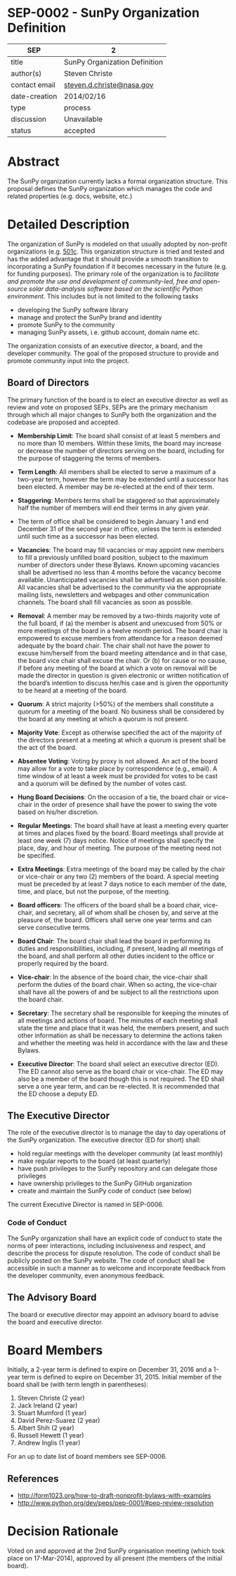 # SEP-0002 - SunPy Organization Definition

| SEP           | 2                             |
|---------------|-------------------------------|
| title         | SunPy Organization Definition |
| author(s)     | Steven Christe                |
| contact email | steven.d.christe@nasa.gov     |
| date-creation | 2014/02/16                    |
| type          | process                       |
| discussion    | Unavailable                   |
| status        | accepted                      |

# Abstract
The SunPy organization currently lacks a formal organization
structure. This proposal defines the SunPy organization which manages
the code and related properties (e.g. docs, website, etc.)

# Detailed Description
The organization of SunPy is modeled on that usually adopted by
non-profit organizations (e.g.
[501c](http://en.wikipedia.org/wiki/501(c)_organization). This
organization structure is tried and tested and has the added advantage
that it should provide a smooth transition to incorporating a SunPy
foundation if it becomes necessary in the future (e.g. for funding
purposes). The primary role of the organization is to *facilitate and
promote the use and development of community-led, free and
open-source solar data-analysis software based on the scientific
Python environment*. This includes but is not limited to the following
tasks

* developing the SunPy software library
* manage and protect the SunPy
brand and identity
* promote SunPy to the community
* managing SunPy assets, i.e. github account, domain name etc.

The organization consists of an executive director, a board, and the
developer community. The goal of the proposed structure to provide and
promote community input into the project.

## Board of Directors
The primary function of the board is to elect an executive director as
well as review and vote on proposed SEPs. SEPs are the primary
mechanism through which all major changes to SunPy both the
organization and the codebase are proposed and accepted.

* **Membership Limit**: The board shall consist of at least 5 members
and no more than 10 members. Within these limits, the board may
increase or decrease the number of directors serving on the board,
including for the purpose of staggering the terms of members.

* **Term Length**: All members shall be elected to serve a maximum of
a two-year term, however the term may be extended until a successor
has been elected. A member may be re-elected at the end of their term.

* **Staggering**: Members terms shall be staggered so that
approximately half the number of members will end their terms in any
given year.

* The term of office shall be considered to begin January 1 and end
December 31 of the second year in office, unless the term is extended
until such time as a successor has been elected.

* **Vacancies**: The board may fill vacancies or may appoint new
members to fill a previously unfilled board position, subject to the
maximum number of directors under these Bylaws.  Known upcoming
vacancies shall be advertised no less than 4 months before the vacancy
become available.  Unanticipated vacancies shall be advertised as soon
possible.  All vacancies shall be advertised to the community via the
appropriate mailing lists, newsletters and webpages and other
communication channels.  The board shall fill vacancies as soon as
possible.

* **Removal**: A member may be removed by a two-thirds majority vote
of the full board, if (a) the member is absent and unexcused from 50%
or more meetings of the board in a twelve month period.  The board
chair is empowered to excuse members from attendance for a reason
deemed adequate by the board chair. The chair shall not have the power
to excuse him/herself from the board meeting attendance and in that
case, the board vice chair shall excuse the chair. Or (b) for cause or
no cause, if before any meeting of the board at which a vote on
removal will be made the director in question is given electronic or
written notification of the board’s intention to discuss her/his case
and is given the opportunity to be heard at a meeting of the board.

* **Quorum**:  A strict majority (>50%) of the members shall
constitute a quorum for a meeting of the board. No business shall be
considered by the board at any meeting at which a quorum is not
present.

* **Majority Vote**:  Except as otherwise specified the act of the
majority of the directors present at a meeting at which a quorum is
present shall be the act of the board.

* **Absentee Voting**:  Voting by proxy is not allowed.
An act of the board may allow for a vote to take place by correspondence
(e.g., email). A time window of at least a week must be provided for votes to
be cast and a quorum will be defined by the number of votes cast.

* **Hung Board Decisions**: On the occasion of a tie, the board chair
or vice-chair in the order of presence shall have the power to swing
the vote based on his/her discretion.

* **Regular Meetings**:  The board shall have at least a meeting every
quarter at times and places fixed by the board. Board meetings shall
provide at least one week (7) days notice. Notice of meetings shall
specify the place, day, and hour of meeting. The purpose of the
meeting need not be specified.

* **Extra Meetings**:  Extra meetings of the board may be called by
the chair or vice-chair or any two (2) members of the board.  A
special meeting must be preceded by at least 7 days notice to each
member of the date, time, and place, but not the purpose, of the
meeting.

* **Board officers**: The officers of the board shall be a board
chair, vice-chair, and secretary, all of whom shall be chosen by, and
serve at the pleasure of, the board. Officers shall serve one year
terms and can serve consecutive terms.

* **Board Chair**: The board chair shall lead the board in performing
its duties and responsibilities, including, if present, leading all
meetings of the board, and shall perform all other duties incident to
the office or properly required by the board.

* **Vice-chair**: In the absence of the board chair, the vice-chair
shall perform the duties of the board chair. When so acting, the
vice-chair shall have all the powers of and be subject to all the
restrictions upon the board chair.

* **Secretary**: The secretary shall be responsible for keeping the
minutes of all meetings and actions of board.  The minutes of each
meeting shall state the time and place that it was held, the members
present, and such other information as shall be necessary to determine
the actions taken and whether the meeting was held in accordance with
the law and these Bylaws.

* **Executive Director**: The board shall select an executive director
(ED). The ED cannot also serve as the board chair or vice-chair. The
ED may also be a member of the board though this is not required. The
ED shall serve a one year term, and can be re-elected. It is recommended that
the ED choose a deputy ED.

## The Executive Director
The role of the executive director is to manage the day to day
operations of the SunPy organization. The executive director (ED for
short) shall:

* hold regular meetings with the developer community (at least monthly)
* make regular reports to the board (at least quarterly)
* have push privileges to the SunPy repository and can delegate those privileges
* have ownership privileges to the SunPy GitHub organization
* create and maintain the SunPy code of conduct (see below)

The current Executive Director is named in SEP-0006.

### Code of Conduct

The SunPy organization shall have an explicit code of conduct to state
the norms of peer interactions, including inclusiveness and respect,
and describe the process for dispute resolution.
The code of conduct shall be publicly posted on the SunPy website.
The code of conduct shall be accessible in such
a manner as to welcome and incorporate feedback from the developer
community, even anonymous feedback.

## The Advisory Board
The board or executive director may appoint an advisory board to
advise the board and executive director.

# Board Members
Initially, a 2-year term is defined to expire on December 31, 2016 and
a 1-year term is defined to expire on December 31, 2015.  Initial
member of the board shall be (with term length in parentheses):

1. Steven Christe (2 year)
2. Jack Ireland (2 year)
3. Stuart Mumford (1 year)
4. David Perez-Suarez (2 year)
5. Albert Shih (2 year)
6. Russell Hewett (1 year)
7. Andrew Inglis (1 year)

For an up to date list of board members see SEP-0006.

## References
* http://form1023.org/how-to-draft-nonprofit-bylaws-with-examples
* http://www.python.org/dev/peps/pep-0001/#pep-review-resolution

# Decision Rationale
Voted on and approved at the 2nd SunPy organisation meeting (which took place on
17-Mar-2014), approved by all present (the members of the initial board).
